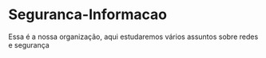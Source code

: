 # Seguranca-Informacao
Essa é a nossa organização, aqui estudaremos vários assuntos sobre redes e segurança
